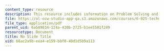 ```yaml
---
content_type: resource
description: This resource includes information on Problem Solving and Search.
file: https://ol-ocw-studio-app-qa.s3.amazonaws.com/courses/6-825-techniques-in-artificial-intelligence-sma-5504-fall-2002/66ac2a9beea4e159bbf040d1d5b9a113_Lecture2Final.pdf
file_type: application/pdf
parent_uid: 6a589034-124a-430b-2725-b1ee5581f249
resourcetype: Document
title: No Slide Title
uid: 66ac2a9b-eea4-e159-bbf0-40d1d5b9a113
---
```


